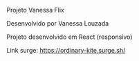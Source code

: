 Projeto Vanessa Flix

Desenvolvido por Vanessa Louzada

Projeto desenvolvido em React (responsivo)

Link surge: https://ordinary-kite.surge.sh/


